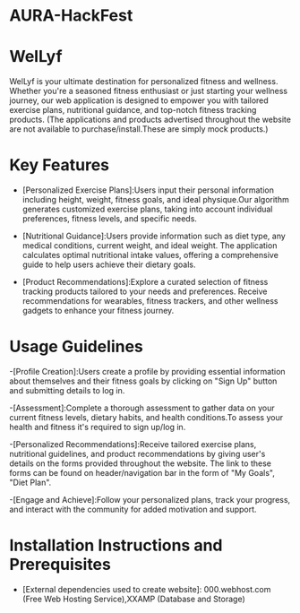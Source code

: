 # AURA-HackFest

# WelLyf 

WelLyf is your ultimate destination for personalized fitness and wellness. Whether you're a seasoned fitness enthusiast or just starting your wellness journey, our web application is designed to empower you with tailored exercise plans, nutritional guidance, and top-notch fitness tracking products. (The applications and products advertised throughout the website are not available to purchase/install.These are simply mock products.)

# Key Features

- [Personalized Exercise Plans]:Users input their personal information including height, weight, fitness goals, and ideal physique.Our algorithm generates customized exercise plans, taking into account individual preferences, fitness levels, and specific needs.
  
- [Nutritional Guidance]:Users provide information such as diet type, any medical conditions, current weight, and ideal weight.
The application calculates optimal nutritional intake values, offering a comprehensive guide to help users achieve their dietary goals.

- [Product Recommendations]:Explore a curated selection of fitness tracking products tailored to your needs and preferences.
Receive recommendations for wearables, fitness trackers, and other wellness gadgets to enhance your fitness journey.

# Usage Guidelines

-[Profile Creation]:Users create a profile by providing essential information about themselves and their fitness goals by clicking on "Sign Up" button and submitting details to log in.

-[Assessment]:Complete a thorough assessment to gather data on your current fitness levels, dietary habits, and health conditions.To assess your health and fitness it's required to sign up/log in.

-[Personalized Recommendations]:Receive tailored exercise plans, nutritional guidelines, and product recommendations by giving user's details on the forms provided throughout the website. The link to these forms can be found on header/navigation bar in the form of "My Goals", "Diet Plan".

-[Engage and Achieve]:Follow your personalized plans, track your progress, and interact with the community for added motivation and support.

# Installation Instructions and Prerequisites

- [External dependencies used to create website]: 000.webhost.com (Free Web Hosting Service),XXAMP (Database and Storage)  



